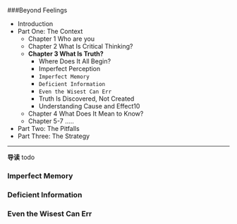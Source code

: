 ###Beyond Feelings

- Introduction
- Part One: The Context
  - Chapter 1 Who are you
  - Chapter 2 What Is Critical Thinking?
  - **Chapter 3 What Is Truth?**
    - Where Does It All Begin?
    - Imperfect Perception
    * `Imperfect Memory`
    * `Deficient Information`
    * `Even the Wisest Can Err`
    - Truth Is Discovered, Not Created
    - Understanding Cause and Effect10
  - Chapter 4 What Does It Mean to Know?
  - Chapter 5-7 .....
- Part Two: The Pitfalls
- Part Three: The Strategy

---
**导读**
todo

### Imperfect Memory

### Deficient Information

### Even the Wisest Can Err